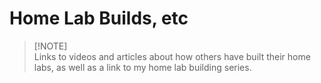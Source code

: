 # Home Lab Builds, etc

> [!NOTE]\
> Links to videos and articles about how others have built their home labs, as well as a link to my home lab building series.




